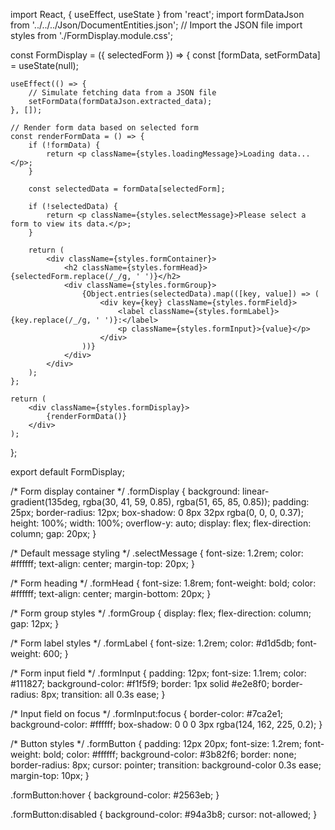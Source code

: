 import React, { useEffect, useState } from 'react';
import formDataJson from '../../../Json/DocumentEntities.json'; // Import the JSON file
import styles from './FormDisplay.module.css';

const FormDisplay = ({ selectedForm }) => {
    const [formData, setFormData] = useState(null);

    useEffect(() => {
        // Simulate fetching data from a JSON file
        setFormData(formDataJson.extracted_data);
    }, []);

    // Render form data based on selected form
    const renderFormData = () => {
        if (!formData) {
            return <p className={styles.loadingMessage}>Loading data...</p>;
        }

        const selectedData = formData[selectedForm];

        if (!selectedData) {
            return <p className={styles.selectMessage}>Please select a form to view its data.</p>;
        }

        return (
            <div className={styles.formContainer}>
                <h2 className={styles.formHead}>{selectedForm.replace(/_/g, ' ')}</h2>
                <div className={styles.formGroup}>
                    {Object.entries(selectedData).map(([key, value]) => (
                        <div key={key} className={styles.formField}>
                            <label className={styles.formLabel}>{key.replace(/_/g, ' ')}:</label>
                            <p className={styles.formInput}>{value}</p>
                        </div>
                    ))}
                </div>
            </div>
        );
    };

    return (
        <div className={styles.formDisplay}>
            {renderFormData()}
        </div>
    );
};

export default FormDisplay;

/* Form display container */
.formDisplay {
    background: linear-gradient(135deg, rgba(30, 41, 59, 0.85), rgba(51, 65, 85, 0.85));
    padding: 25px;
    border-radius: 12px;
    box-shadow: 0 8px 32px rgba(0, 0, 0, 0.37);
    height: 100%;
    width: 100%;
    overflow-y: auto;
    display: flex;
    flex-direction: column;
    gap: 20px;
}

/* Default message styling */
.selectMessage {
    font-size: 1.2rem;
    color: #ffffff;
    text-align: center;
    margin-top: 20px;
}

/* Form heading */
.formHead {
    font-size: 1.8rem;
    font-weight: bold;
    color: #ffffff;
    text-align: center;
    margin-bottom: 20px;
}

/* Form group styles */
.formGroup {
    display: flex;
    flex-direction: column;
    gap: 12px;
}

/* Form label styles */
.formLabel {
    font-size: 1.2rem;
    color: #d1d5db;
    font-weight: 600;
}

/* Form input field */
.formInput {
    padding: 12px;
    font-size: 1.1rem;
    color: #111827;
    background-color: #f1f5f9;
    border: 1px solid #e2e8f0;
    border-radius: 8px;
    transition: all 0.3s ease;
}

/* Input field on focus */
.formInput:focus {
    border-color: #7ca2e1;
    background-color: #ffffff;
    box-shadow: 0 0 0 3px rgba(124, 162, 225, 0.2);
}

/* Button styles */
.formButton {
    padding: 12px 20px;
    font-size: 1.2rem;
    font-weight: bold;
    color: #ffffff;
    background-color: #3b82f6;
    border: none;
    border-radius: 8px;
    cursor: pointer;
    transition: background-color 0.3s ease;
    margin-top: 10px;
}

.formButton:hover {
    background-color: #2563eb;
}

.formButton:disabled {
    background-color: #94a3b8;
    cursor: not-allowed;
}
